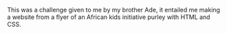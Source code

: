 This was a challenge given to me by my brother Ade, it entailed me making a website from a flyer of an African kids initiative purley with HTML and CSS.
